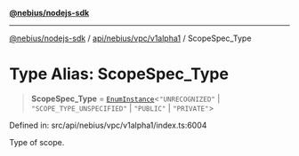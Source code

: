 [**@nebius/nodejs-sdk**](../../../../../README.md)

---

[@nebius/nodejs-sdk](../../../../../README.md) / [api/nebius/vpc/v1alpha1](../README.md) / ScopeSpec_Type

# Type Alias: ScopeSpec_Type

> **ScopeSpec_Type** = [`EnumInstance`](../../../../../runtime/protos/enum/type-aliases/EnumInstance.md)\<`"UNRECOGNIZED"` \| `"SCOPE_TYPE_UNSPECIFIED"` \| `"PUBLIC"` \| `"PRIVATE"`\>

Defined in: src/api/nebius/vpc/v1alpha1/index.ts:6004

Type of scope.
